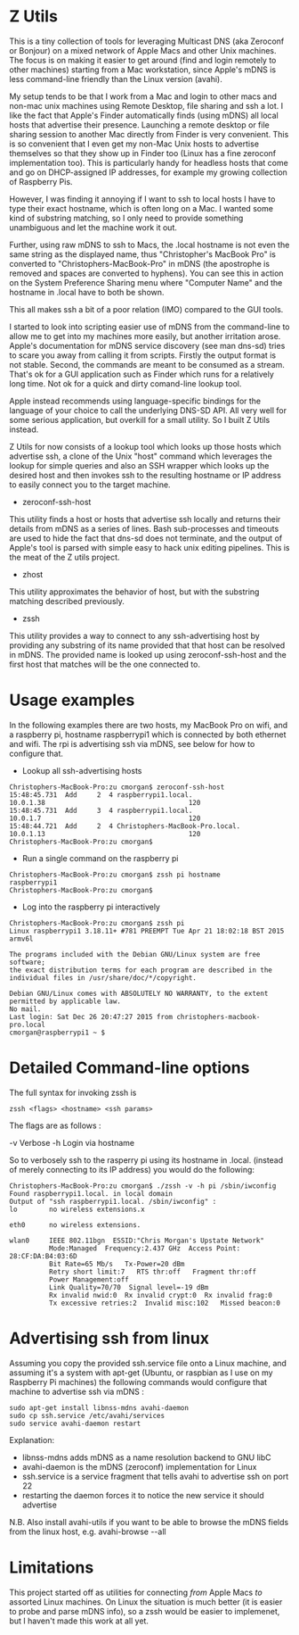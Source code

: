 Z Utils
=======

This is a tiny collection of tools for leveraging Multicast DNS (aka
Zeroconf or Bonjour) on a mixed network of Apple Macs and other Unix
machines. The focus is on making it easier to get around (find and
login remotely to other machines) starting from a Mac workstation,
since Apple's mDNS is less command-line friendly than the Linux
version (avahi).

My setup tends to be that I work from a Mac and login to other macs
and non-mac unix machines using Remote Desktop, file sharing and ssh a
lot. I like the fact that Apple's Finder automatically finds (using
mDNS) all local hosts that advertise their presence. Launching a
remote desktop or file sharing session to another Mac directly from
Finder is very convenient. This is so convenient that I even get my
non-Mac Unix hosts to advertise themselves so that they show up in
Finder too (Linux has a fine zeroconf implementation too). This is
particularly handy for headless hosts that come and go on
DHCP-assigned IP addresses, for example my growing collection of
Raspberry Pis.

However, I was finding it annoying if I want to ssh to local hosts I
have to type their exact hostname, which is often long on a Mac. I
wanted some kind of substring matching, so I only need to provide
something unambiguous and let the machine work it out. 

Further, using raw mDNS to ssh to Macs, the .local hostname is not
even the same string as the displayed name, thus "Christopher's
MacBook Pro" is converted to "Christophers-MacBook-Pro" in mDNS (the
apostrophe is removed and spaces are converted to hyphens). You can
see this in action on the System Preference Sharing menu where
"Computer Name" and the hostname in .local have to both be shown.

This all makes ssh a bit of a poor relation (IMO) compared to the GUI
tools.

I started to look into scripting easier use of mDNS from the
command-line to allow me to get into my machines more easily, but
another irritation arose. Apple's documentation for mDNS service
discovery (see man dns-sd) tries to scare you away from calling it
from scripts. Firstly the output format is not stable. Second, the
commands are meant to be consumed as a stream. That's ok for a GUI
application such as Finder which runs for a relatively long time. Not
ok for a quick and dirty comand-line lookup tool.

Apple instead recommends using language-specific bindings for the
language of your choice to call the underlying DNS-SD API. All very
well for some serious application, but overkill for a small
utility. So I built Z Utils instead. 

Z Utils for now consists of a lookup tool which looks up those hosts
which advertise ssh, a clone of the Unix "host" command which
leverages the lookup for simple queries and also an SSH wrapper which
looks up the desired host and then invokes ssh to the resulting
hostname or IP address to easily connect you to the target machine.

* zeroconf-ssh-host

This utility finds a host or hosts that advertise ssh locally and
returns their details from mDNS as a series of lines. Bash
sub-processes and timeouts are used to hide the fact that dns-sd does
not terminate, and the output of Apple's tool is parsed with simple
easy to hack unix editing pipelines. This is the meat of the Z utils
project.

* zhost

This utility approximates the behavior of host, but with the substring
matching described previously.

* zssh

This utility provides a way to connect to any ssh-advertising host by
providing any substring of its name provided that that host can be
resolved in mDNS. The provided name is looked up using
zeroconf-ssh-host and the first host that matches will be the one
connected to.

Usage examples
==============

In the following examples there are two hosts, my MacBook Pro on wifi,
and a raspberry pi, hostname raspberrypi1 which is connected by both
ethernet and wifi. The rpi is advertising ssh via mDNS, see below for
how to configure that.

* Lookup all ssh-advertising hosts

```
Christophers-MacBook-Pro:zu cmorgan$ zeroconf-ssh-host 
15:48:45.731  Add     2  4 raspberrypi1.local.                    10.0.1.38                                    120
15:48:45.731  Add     3  4 raspberrypi1.local.                    10.0.1.7                                     120
15:48:44.721  Add     2  4 Christophers-MacBook-Pro.local.        10.0.1.13                                    120
Christophers-MacBook-Pro:zu cmorgan$ 
```

* Run a single command on the raspberry pi

```
Christophers-MacBook-Pro:zu cmorgan$ zssh pi hostname
raspberrypi1
Christophers-MacBook-Pro:zu cmorgan$ 
```

* Log into the raspberry pi interactively

```
Christophers-MacBook-Pro:zu cmorgan$ zssh pi
Linux raspberrypi1 3.18.11+ #781 PREEMPT Tue Apr 21 18:02:18 BST 2015 armv6l

The programs included with the Debian GNU/Linux system are free software;
the exact distribution terms for each program are described in the
individual files in /usr/share/doc/*/copyright.

Debian GNU/Linux comes with ABSOLUTELY NO WARRANTY, to the extent
permitted by applicable law.
No mail.
Last login: Sat Dec 26 20:47:27 2015 from christophers-macbook-pro.local
cmorgan@raspberrypi1 ~ $ 
```

Detailed Command-line options
=============================

The full syntax for invoking zssh is

```
zssh <flags> <hostname> <ssh params>
```

The flags are as follows :

-v Verbose
-h Login via hostname

So to verbosely ssh to the rasperry pi using its hostname in
.local. (instead of merely connecting to its IP address) you would do
the following:

```
Christophers-MacBook-Pro:zu cmorgan$ ./zssh -v -h pi /sbin/iwconfig
Found raspberrypi1.local. in local domain
Output of "ssh raspberrypi1.local. /sbin/iwconfig" :
lo        no wireless extensions.x

eth0      no wireless extensions.

wlan0     IEEE 802.11bgn  ESSID:"Chris Morgan's Upstate Network"  
          Mode:Managed  Frequency:2.437 GHz  Access Point: 28:CF:DA:B4:03:6D   
          Bit Rate=65 Mb/s   Tx-Power=20 dBm   
          Retry short limit:7   RTS thr:off   Fragment thr:off
          Power Management:off
          Link Quality=70/70  Signal level=-19 dBm  
          Rx invalid nwid:0  Rx invalid crypt:0  Rx invalid frag:0
          Tx excessive retries:2  Invalid misc:102   Missed beacon:0
```

Advertising ssh from linux
==========================

Assuming you copy the provided ssh.service file onto a Linux machine,
and assuming it's a system with apt-get (Ubuntu, or raspbian as I use
on my Raspberry Pi machines) the following commands would configure
that machine to advertise ssh via mDNS :

```
sudo apt-get install libnss-mdns avahi-daemon
sudo cp ssh.service /etc/avahi/services
sudo service avahi-daemon restart
```

Explanation:

* libnss-mdns adds mDNS as a name resolution backend to GNU libC
* avahi-daemon is the mDNS (zeroconf) implementation for Linux
* ssh.service is a service fragment that tells avahi to advertise ssh
  on port 22
* restarting the daemon forces it to notice the new service it should advertise

N.B. Also install avahi-utils if you want to be able to browse the
mDNS fields from the linux host, e.g. avahi-browse --all

Limitations
===========

This project started off as utilities for connecting *from* Apple Macs
*to* assorted Linux machines. On Linux the situation is much better
(it is easier to probe and parse mDNS info), so a zssh would be easier
to implemenet, but I haven't made this work at all yet.

